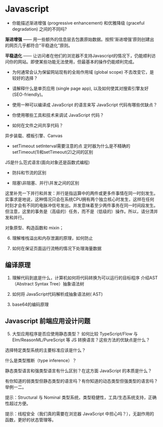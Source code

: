# Javascript
- 你能描述渐进增强 (progressive enhancement) 和优雅降级 (graceful degradation) 之间的不同吗?

**渐进增强** —— 用一些额外的信息层去包裹原始数据。按照‘渐进增强’原则创建出的网页几乎都符合“平稳退化”原则。

**平稳退化** —— 让访问者在他们的浏览器不支持Javascript的情况下，仍能顺利访问你的网站。即使某些功能无法使用，但最基本的操作仍能顺利完成。

- 为何通常会认为保留网站现有的全局作用域 (global scope) 不去改变它，是较好的选择？

- 请解释什么是单页应用 (single page app), 以及如何使其对搜索引擎友好 (SEO-friendly)。
- 使用一种可以编译成 JavaScript 的语言来写 JavaScript 代码有哪些优缺点？
- 你使用哪些工具和技术来调试 JavaScript 代码？
- 如何在文件之间共享代码？

异步装载、模板引擎、Canvas

- setTimeout
setInterval需要注意的点
定时器为什么是不精确的
setTimeout(1)和setTimeout(2)之间的区别

JS是什么范式语言(面向对象还是函数式编程)

- 防抖和节流的区别

- 阻塞\非阻塞、并行\并发之间的区别

这里补充一下并行和并发：并行是指运算中的两件或更多件事情在同一时刻发生。实事求是地说，这种情况只会在系统CPU拥有两个独立核心时发生，这样在任何时刻才会有不同的电脉冲信号发出。并发意味着至少两件事务在同一时间段发生。但注意，这里的事务是（高级的）任务，而不是（低级的）操作。所以，请分清并发和并行。

对象原型、构造函数和 mixin；

6. 理解堆栈溢出和内存泄漏的原理，如何防止

7. 如何在保证页面运行流畅的情况下处理海量数据

## 编译原理
1. 理解代码到底是什么，计算机如何将代码转换为可以运行的目标程序
介绍AST（Abstract Syntax Tree）抽象语法树

3. 如何将 JavaScript代码解析成抽象语法树( AST)

4. base64的编码原理

## Javascript 前端应用设计问题

5. 大型应用程序是否应使用静态类型？
   如何比较 TypeScript/Flow 与 Elm/ReasonML/PureScript 等 JS 转换语言？这些方法的优缺点是什么？

选择特定类型系统的主要标准应该是什么？

什么是类型推断（type inference）？

静态类型语言和强类型语言有什么区别？在这方面 JavaScript 的本质是什么？

有你知道的弱类型但静态类型的语言吗？有你知道的动态类型但强类型的语言吗？举例一二。

提示：Structural 与 Nominal 类型系统，类型稳健性，工具/生态系统支持，正确性超过方便。

提示：线程安全（我们真的需要在浏览器 JavaScript 中担心吗？），无副作用的函数，更好的状态管理等。